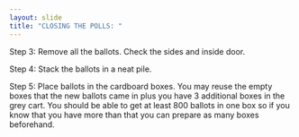 ```yaml
---
layout: slide
title: "CLOSING THE POLLS: "
---
```


Step 3: Remove all the ballots. Check the sides and inside door.

Step 4: Stack the ballots in a neat pile.

Step 5: Place ballots in the cardboard boxes. You may reuse the empty boxes that the new ballots came in plus you have 3 additional boxes in the grey cart. You should be able to get at least 800 ballots in one box so if you know that you have more than that you can prepare as many boxes beforehand.